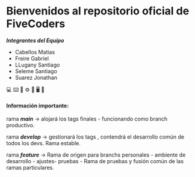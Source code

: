 # Bienvenidos al repositorio oficial de  **FiveCoders**

***Integrantes del Equipo***

- Cabellos Matias
- Freire Gabriel
- LLugany Santiago
- Seleme Santiago
- Suarez Jonathan


💻  ⌨️ 💾 ⚙️ 🎸 🖥️ 🧠


#### Información importante:  

rama ***main*** -> alojará los tags finales - funcionando como branch productivo.

rama ***develop*** -> gestionará los tags , contendrá el desarrollo común de todos los devs. Rama estable.

rama ***feature*** ->  Rama de origen para branchs personales - ambiente de desarrollo - ajustes- pruebas - Rama de pruebas y fusión común de las ramas particulares. 

